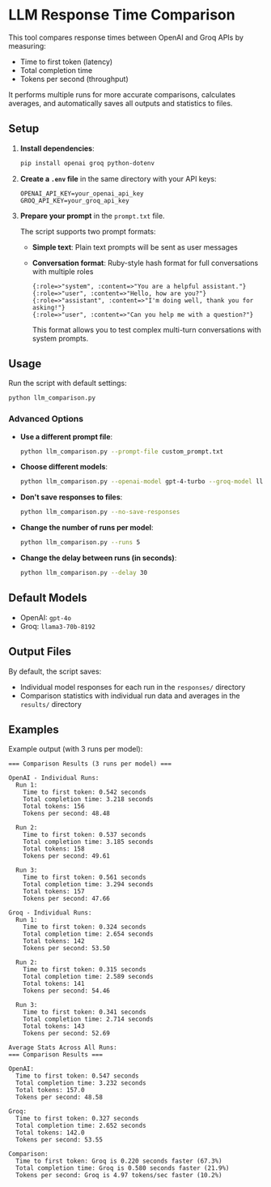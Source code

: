 # LLM Response Time Comparison

This tool compares response times between OpenAI and Groq APIs by measuring:
- Time to first token (latency)
- Total completion time
- Tokens per second (throughput)

It performs multiple runs for more accurate comparisons, calculates averages, and automatically saves all outputs and statistics to files.

## Setup

1. **Install dependencies**:
   ```bash
   pip install openai groq python-dotenv
   ```

2. **Create a `.env` file** in the same directory with your API keys:
   ```
   OPENAI_API_KEY=your_openai_api_key
   GROQ_API_KEY=your_groq_api_key
   ```

3. **Prepare your prompt** in the `prompt.txt` file.

   The script supports two prompt formats:
   
   - **Simple text**: Plain text prompts will be sent as user messages
   
   - **Conversation format**: Ruby-style hash format for full conversations with multiple roles
     ```
     {:role=>"system", :content=>"You are a helpful assistant."}
     {:role=>"user", :content=>"Hello, how are you?"}
     {:role=>"assistant", :content=>"I'm doing well, thank you for asking!"}
     {:role=>"user", :content=>"Can you help me with a question?"}
     ```
     This format allows you to test complex multi-turn conversations with system prompts.

## Usage

Run the script with default settings:
```bash
python llm_comparison.py
```

### Advanced Options

- **Use a different prompt file**:
  ```bash
  python llm_comparison.py --prompt-file custom_prompt.txt
  ```

- **Choose different models**:
  ```bash
  python llm_comparison.py --openai-model gpt-4-turbo --groq-model llama2-70b-4096
  ```

- **Don't save responses to files**:
  ```bash
  python llm_comparison.py --no-save-responses
  ```

- **Change the number of runs per model**:
  ```bash
  python llm_comparison.py --runs 5
  ```

- **Change the delay between runs (in seconds)**:
  ```bash
  python llm_comparison.py --delay 30
  ```

## Default Models

- OpenAI: `gpt-4o`
- Groq: `llama3-70b-8192`

## Output Files

By default, the script saves:
- Individual model responses for each run in the `responses/` directory
- Comparison statistics with individual run data and averages in the `results/` directory

## Examples

Example output (with 3 runs per model):
```
=== Comparison Results (3 runs per model) ===

OpenAI - Individual Runs:
  Run 1:
    Time to first token: 0.542 seconds
    Total completion time: 3.218 seconds
    Total tokens: 156
    Tokens per second: 48.48

  Run 2:
    Time to first token: 0.537 seconds
    Total completion time: 3.185 seconds
    Total tokens: 158
    Tokens per second: 49.61

  Run 3:
    Time to first token: 0.561 seconds
    Total completion time: 3.294 seconds
    Total tokens: 157
    Tokens per second: 47.66

Groq - Individual Runs:
  Run 1:
    Time to first token: 0.324 seconds
    Total completion time: 2.654 seconds
    Total tokens: 142
    Tokens per second: 53.50

  Run 2:
    Time to first token: 0.315 seconds
    Total completion time: 2.589 seconds
    Total tokens: 141
    Tokens per second: 54.46

  Run 3:
    Time to first token: 0.341 seconds
    Total completion time: 2.714 seconds
    Total tokens: 143
    Tokens per second: 52.69

Average Stats Across All Runs:
=== Comparison Results ===

OpenAI:
  Time to first token: 0.547 seconds
  Total completion time: 3.232 seconds
  Total tokens: 157.0
  Tokens per second: 48.58

Groq:
  Time to first token: 0.327 seconds
  Total completion time: 2.652 seconds
  Total tokens: 142.0
  Tokens per second: 53.55

Comparison:
  Time to first token: Groq is 0.220 seconds faster (67.3%)
  Total completion time: Groq is 0.580 seconds faster (21.9%)
  Tokens per second: Groq is 4.97 tokens/sec faster (10.2%)
``` 